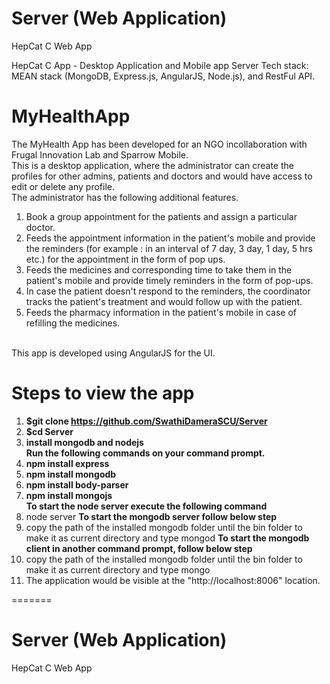 # Server (Web Application)
HepCat C Web App

HepCat C App - Desktop Application and Mobile app Server 
Tech stack: MEAN stack (MongoDB, Express.js, AngularJS, Node.js), and RestFul API.

# MyHealthApp

The MyHealth App has been developed for an NGO incollaboration with Frugal Innovation Lab and Sparrow Mobile. <br>
This is a desktop application, where the administrator can create the profiles for other admins, patients and doctors and would have access to edit or delete any profile.<br>
The administrator has the following additional features.<br>
1. Book a group appointment for the patients and assign a particular doctor.<br>
2. Feeds the appointment information in the patient's mobile and provide the reminders (for example : in an interval of 7 day, 3 day, 1 day, 5 hrs etc.) for the appointment in the form of pop ups.<br>
3. Feeds the medicines and corresponding time to take them in the patient's mobile and provide timely reminders in the form of pop-ups.<br>
4. In case the patient doesn't respond to the reminders, the coordinator tracks the patient's treatment and would follow up with the patient.<br>
5. Feeds the pharmacy information in the patient's mobile in case of refilling the medicines.<br><br>

This app is developed using AngularJS for the UI.<br>

# Steps to view the app
1. <b> $git clone https://github.com/SwathiDameraSCU/Server</b></br>
2. <b> $cd Server</b></br>
2. <b> install mongodb and nodejs </b></br>
<b> Run the following commands on your command prompt. </b></br>
3. <b> npm install express </b></br>
4. <b> npm install mongodb </b></br>
5. <b> npm install body-parser </b></br>
6. <b> npm install mongojs </b></br>
<b>To start the node server execute the following command</b>
7. node server
<b>To start the mongodb server follow below step</b>
8. copy the path of the installed mongodb folder until the bin folder to make it as current directory and type mongod
<b>To start the mongodb client in another command prompt, follow below step</b>
9. copy the path of the installed mongodb folder until the bin folder to make it as current directory and type mongo
10. The application would be visible at the "http://localhost:8006" location.

=======
# Server (Web Application)
HepCat C Web App






